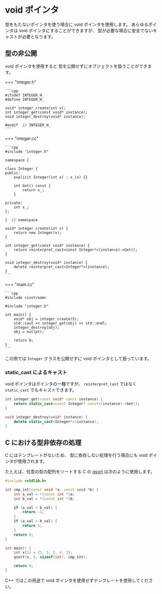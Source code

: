 # void ポインタ

型をもたないポインタを使う場合に void ポインタを使用します。
あらゆるポインタは void ポインタにすることができますが、
型が必要な場合に安全でないキャストが必要となります。

## 型の非公開

void ポインタを使用すると
型を公開せずにオブジェクトを扱うことができます。

=== "integer.h"

    ```cpp
    #ifndef INTEGER_H_
    #define INTEGER_H_

    void* integer_create(int v);
    int integer_get(const void* instance);
    void integer_destroy(void* instance);

    #endif  // INTEGER_H_
    ```

=== "integer.cc"

    ```cpp
    #include "integer.h"

    namespace {

    class Integer {
    public:
        explicit Integer(int x) : x_(x) {}

        int Get() const {
            return x_;
        }

    private:
        int x_;
    };

    }  // namespace

    void* integer_create(int v) {
        return new Integer(v);
    }

    int integer_get(const void* instance) {
        return reinterpret_cast<const Integer*>(instance)->Get();
    }

    void integer_destroy(void* instance) {
        delete reinterpret_cast<Integer*>(instance);
    }
    ```

=== "main.cc"

    ```cpp
    #include <iostream>

    #include "integer.h"

    int main() {
        void* obj = integer_create(5);
        std::cout << integer_get(obj) << std::endl;
        integer_destroy(obj);
        obj = nullptr;

        return 0;
    }
    ```

この例では `Integer` クラスを公開せずに void ポインタとして扱っています。

### static_cast によるキャスト

void ポインタはポインタの一種ですが、
`reinterpret_cast` ではなく `static_cast` でもキャストできます。

```cpp
int integer_get(const void* const instance) {
    return static_cast<const Integer* const>(instance)->Get();
}

void integer_destroy(void* instance) {
    delete static_cast<Integer*>(instance);
}
```

## C における型非依存の処理

C にはテンプレートがないため、
型に依存しない処理を行う場合にも void ポインタが使用されます。

たとえば、任意の型の配列をソートする
C の [qsort] は次のように使用します。

```cpp
#include <stdlib.h>

int cmp_int(const void *a, const void *b) {
    int a_val = *(const int *)a;
    int b_val = *(const int *)b;

    if (a_val < b_val) {
        return -1;
    }
    if (a_val > b_val) {
        return 1;
    }
    return 0;
}

int main() {
    int x[5] = {1, 5, 2, 4, 3};
    qsort(x, 5, sizeof(int), cmp_int);

    return 0;
}
```

[qsort]: https://ja.cppreference.com/w/cpp/algorithm/qsort

C++ ではこの用途で void ポインタを使用せずテンプレートを使用してください。
